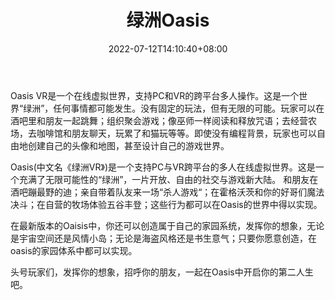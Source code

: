 ﻿---
weight: 
title: "绿洲Oasis"
description: "Oasis VR是一个在线虚拟世界，支持PC和VR的跨平台多人操作。这是一个世界“绿洲”，任何事情都可能发生。没有固定的玩法，但有无限的可能。玩家可以在酒吧里和朋友一起跳舞；组织聚会游戏；像巫师一样阅读和释放咒语；去经营农场，去咖啡馆和朋友聊天，玩累了和猫玩等等"
date: 2022-07-12T14:10:40+08:00
lastmod: 2022-07-12T14:10:40+08:00
draft: false
authors: ["Cindy"]
featuredImage: "61.jpg"
link: "https://www.oasis.world/#/new"
tags: ["绿洲Oasis","虚拟社交"]
categories: ["navigation"]
navigation: ["虚拟社交"]
lightgallery: true
toc: true
pinned: false
recommend: false
recommend1: false
---
Oasis VR是一个在线虚拟世界，支持PC和VR的跨平台多人操作。这是一个世界“绿洲”，任何事情都可能发生。没有固定的玩法，但有无限的可能。玩家可以在酒吧里和朋友一起跳舞；组织聚会游戏；像巫师一样阅读和释放咒语；去经营农场，去咖啡馆和朋友聊天，玩累了和猫玩等等。即使没有编程背景，玩家也可以自由地创建自己的头像和地图，甚至设计自己的游戏世界。

Oasis(中文名《绿洲VR》)是一个支持PC与VR跨平台的多人在线虚拟世界。这是一个充满了无限可能性的“绿洲”，一片开放、自由的社交与游戏新大陆。 和朋友在酒吧蹦最野的迪；亲自带着队友来一场“杀人游戏“；在霍格沃茨和你的好哥们魔法决斗；在自营的牧场体验五谷丰登；这些行为都可以在Oasis的世界中得以实现。

在最新版本的Oaisis中，你还可以创造属于自己的家园系统，发挥你的想象，无论是宇宙空间还是风情小岛；无论是海盗风格还是书生意气；只要你愿意创造，在oasis的家园体系中都可以实现。

头号玩家们，发挥你的想象，招呼你的朋友，一起在Oasis中开启你的第二人生吧。